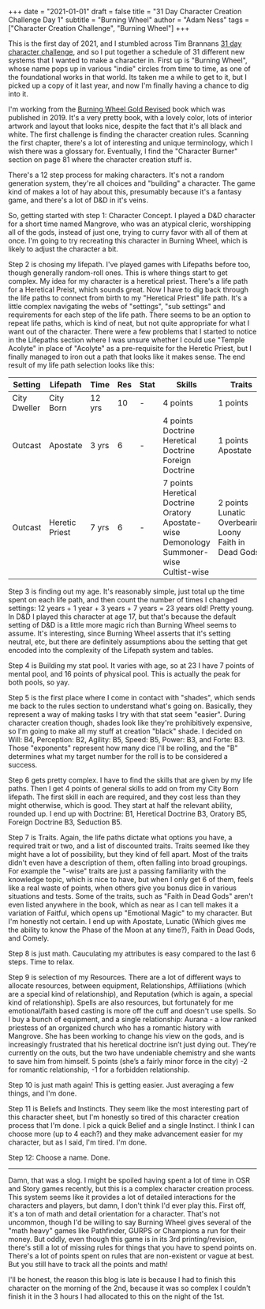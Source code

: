 +++
date = "2021-01-01"
draft = false
title = "31 Day Character Creation Challenge Day 1"
subtitle = "Burning Wheel"
author = "Adam Ness"
tags = ["Character Creation Challenge", "Burning Wheel"]
+++

This is the first day of 2021, and I stumbled across Tim Brannans [31 day character challenge](http://theotherside.timsbrannan.com/2020/11/followfriday-new-year-new-character.html), and so I put together a schedule of 31 different new systems that I wanted to make a character in.  First up is "Burning Wheel", whose name pops up in various "indie" circles from time to time, as one of the foundational works in that world. Its taken me a while to get to it, but I picked up a copy of it last year, and now I'm finally having a chance to dig into it.

 I'm working from the [Burning Wheel Gold Revised](https://amzn.to/387IpjT) book which was published in 2019. It's a very pretty book, with a lovely color, lots of interior artwork and layout that looks nice, despite the fact that it's all black and white. The first challenge is finding the character creation rules. Scanning the first chapter, there's a lot of interesting and unique terminology, which I wish there was a glossary for. Eventually, I find the "Character Burner" section on page 81 where the character creation stuff is.

 There's a 12 step process for making characters.  It's not a random generation system, they're all choices and "building" a character. The game kind of makes a lot of hay about this, presumably because it's a fantasy game, and there's a lot of D&D in it's veins. 

 So, getting started with step 1: Character Concept. I played a D&D character for a short time named Mangrove, who was an atypical cleric, worshipping all of the gods, instead of just one, trying to curry favor with all of them at once. I'm going to try recreating this character in Burning Wheel, which is likely to adjust the character a bit. 

 Step 2 is chosing my lifepath. I've played games with Lifepaths before too, though generally random-roll ones. This is where things start to get complex. My idea for my character is a heretical priest. There's a life path for a Heretical Preist, which sounds great. Now I have to dig back through the life paths to connect from birth to my "Heretical Priest" life path. It's a little complex navigating the webs of "settings", "sub settings" and requirements for each step of the life path.  There seems to be an option to repeat life paths, which is kind of neat, but not quite appropriate for what I want out of the character. There were a few problems that I started to notice in the Lifepaths section where I was unsure whether I could use "Temple Acolyte" in place of "Acolyte" as a pre-requisite for the Heretic Priest, but I finally managed to iron out a path that looks like it makes sense. The end result of my life path selection looks like this:

| Setting      | Lifepath       | Time   | Res | Stat | Skills    | Traits   |
|--------------|----------------|--------|-----|------|----------|----------|
| City Dweller | City Born      | 12 yrs | 10  | -    | 4 points | 1 points |
| Outcast      | Apostate       | 3 yrs  | 6   | -	  | 4 points<br/>Doctrine<br/>Heretical Doctrine<br/>Foreign Doctrine | 1 points<br/>Apostate |
| Outcast      | Heretic Priest | 7 yrs	 | 6   | -    | 7 points<br/>Heretical Doctrine<br/>Oratory<br/>Apostate-wise<br/>Demonology<br/>Summoner-wise<br/>Cultist-wise | 2 points<br/>Lunatic<br/>Overbearing Loony<br/>Faith in Dead Gods |

Step 3 is finding out my age.  It's reasonably simple, just total up the time spent on each life path, and then count the number of times I changed settings: 12 years + 1 year + 3 years + 7 years = 23 years old! Pretty young.  In D&D I played this character at age 17, but that's because the default setting of D&D is a little more magic rich than Burning Wheel seems to assume.  It's interesting, since Burning Wheel asserts that it's setting neutral, etc, but there are definitely assumptions abou the setting that get encoded into the complexity of the Lifepath system and tables. 

Step 4 is Building my stat pool. It varies with age, so at 23 I have 7 points of mental pool, and 16 points of physical pool.  This is actually the peak for both pools, so yay. 

Step 5 is the first place where I come in contact with "shades", which sends me back to the rules section to understand what's going on. Basically, they represent a way of making tasks I try with that stat seem "easier". During character creation though, shades look like they're prohibitively expensive, so I'm going to make all my stuff at creation "black" shade. I decided on Will: B4, Perception: B2, Agility: B5, Speed: B5, Power: B3, and Forte: B3. Those "exponents" represent how many dice I'll be rolling, and the "B" determines what my target number for the roll is to be considered a success.

Step 6 gets pretty complex.  I have to find the skills that are given by my life paths. Then I get 4 points of general skills to add on from my City Born lifepath. The first skill in each are required, and they cost less than they might otherwise, which is good. They start at half the relevant ability, rounded up. I end up with Doctrine: B1, Heretical Doctrine B3, Oratory B5, Foreign Doctrine B3, Seduction B5.

Step 7 is Traits.  Again, the life paths dictate what options you have, a required trait or two, and a list of discounted traits. Traits seemed like they might have a lot of possibility, but they kind of fell apart. Most of the traits didn't even have a description of them, often falling into broad groupings. For example the "-wise" traits are just a passing familiarity with the knowledge topic, which is nice to have, but when I only get 6 of them, feels like a real waste of points, when others give you bonus dice in various situations and tests. Some of the traits, such as "Faith in Dead Gods" aren't even listed anywhere in the book, which as near as I can tell makes it a variation of Faitful, which opens up "Emotional Magic" to my character. But I'm honestly not certain. I end up with Apostate, Lunatic (Which gives me the ability to know the Phase of the Moon at any time?), Faith in Dead Gods, and Comely.

Step 8 is just math.  Cauculating my attributes is easy compared to the last 6 steps. Time to relax. 

Step 9 is selection of my Resources.  There are a lot of different ways to allocate resources, between equipment, Relationships, Affiliations (which are a special kind of relationship), and Reputation (which is again, a special kind of relationship). Spells are also resources, but fortunately for me emotional/faith based casting is more off the cuff and doesn't use spells. So I buy a bunch of equipment, and a single relationship: Aurana - a low ranked priestess of an organized church who has a romantic history with Mangrove.  She has been working to change his view on the gods, and is increasingly frustrated that his heretical doctrine isn’t just dying out. They’re currently on the outs, but the two have undeniable chemistry and she wants to save him from himself. 5 points (she’s a fairly minor force in the city) -2 for romantic relationship, -1 for a forbidden relationship. 

Step 10 is just math again!  This is getting easier.  Just averaging a few things, and I'm done. 

Step 11 is Beliefs and Instincts. They seem like the most interesting part of this character sheet, but I'm honestly so tired of this character creation process that I'm done.  I pick a quick Belief and a single Instinct.  I think I can choose more (up to 4 each?) and they make advancement easier for my character, but as I said, I'm tired.  I'm done. 

Step 12: Choose a name.  Done. 

---

Damn, that was a slog.  I might be spoiled having spent a lot of time in OSR and Story games recently, but this is a complex character creation process. This system seems like it provides a lot of detailed interactions for the characters and players, but damn, I don't think I'd ever play this. First off, it's a ton of math and detail orientation for a character. That's not uncommon, though I'd be willing to say Burning Wheel gives several of the "math heavy" games like Pathfinder, GURPS or Champions a run for their money. But oddly, even though this game is in its 3rd printing/revision, there's still a lot of missing rules for things that you have to spend points on. There's a lot of points spent on rules that are non-existent or vague at best. But you still have to track all the points and math! 

I'll be honest, the reason this blog is late is because I had to finish this character on the morning of the 2nd, because it was so complex I couldn't finish it in the 3 hours I had allocated to this on the night of the 1st. 

